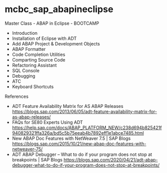 # mcbc_sap_abapineclipse
Master Class - ABAP in Eclipse - BOOTCAMP

* Introduction
* Installation of Eclipse with ADT
* Add ABAP Project & Development Objects
* ABAP Formatter
* Code Completion Utilities
* Comparting Source Code
* Refactoring Assistant
* SQL Console
* Debugging
* ATC
* Keyboard Shortcuts

References
* ADT Feature Availability Matrix for AS ABAP Releases https://blogs.sap.com/2013/06/05/adt-feature-availability-matrix-for-as-abap-releases/
* FAQs for SE80 Experts Using ADT https://help.sap.com/docs/ABAP_PLATFORM_NEW/c238d694b825421f940829321ffa326a/bd5c5b75eeab4b7892eff1e1abce7485.html
* New ABAP Doc Features with NetWeaver 7.5 | SAP Blogs https://blogs.sap.com/2015/10/21/new-abap-doc-features-with-netweaver-75/
* ADT ABAP Debugger – What to do if your program does not stop at breakpoints | SAP Blogs https://blogs.sap.com/2020/04/21/adt-abap-debugger-what-to-do-if-your-program-does-not-stop-at-breakpoints/
